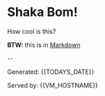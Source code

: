 # Shaka Bom!

How cool is this?

**BTW:** this is in [Markdown](https://www.markdownguide.org)

--

Generated: {{TODAYS_DATE}}

Served by: {{VM_HOSTNAME}}

